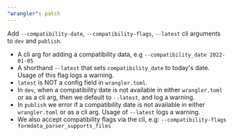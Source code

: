 ```yaml
---
"wrangler": patch
---
```


Add `--compatibility-date`, `--compatibility-flags`, `--latest` cli arguments to `dev` and `publish`.

- A cli arg for adding a compatibility data, e.g `--compatibility_date 2022-01-05`
- A shorthand `--latest` that sets `compatibility_date` to today's date. Usage of this flag logs a warning.
- `latest` is NOT a config field in `wrangler.toml`.
- In `dev`, when a compatibility date is not available in either `wrangler.toml` or as a cli arg, then we default to `--latest`, and log a warning.
- In `publish` we error if a compatibility date is not available in either `wrangler.toml` or as a cli arg. Usage of `--latest` logs a warning.
- We also accept compatibility flags via the cli, e.g: `--compatibility-flags formdata_parser_supports_files`
